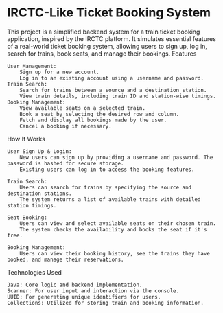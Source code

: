 # IRCTC-Like Ticket Booking System

This project is a simplified backend system for a train ticket booking application, inspired by the IRCTC platform. It simulates essential features of a real-world ticket booking system, allowing users to sign up, log in, search for trains, book seats, and manage their bookings.
Features

    User Management:
        Sign up for a new account.
        Log in to an existing account using a username and password.
    Train Search:
        Search for trains between a source and a destination station.
        View train details, including train ID and station-wise timings.
    Booking Management:
        View available seats on a selected train.
        Book a seat by selecting the desired row and column.
        Fetch and display all bookings made by the user.
        Cancel a booking if necessary.

How It Works

    User Sign Up & Login:
        New users can sign up by providing a username and password. The password is hashed for secure storage.
        Existing users can log in to access the booking features.

    Train Search:
        Users can search for trains by specifying the source and destination stations.
        The system returns a list of available trains with detailed station timings.

    Seat Booking:
        Users can view and select available seats on their chosen train.
        The system checks the availability and books the seat if it's free.

    Booking Management:
        Users can view their booking history, see the trains they have booked, and manage their reservations.

Technologies Used

    Java: Core logic and backend implementation.
    Scanner: For user input and interaction via the console.
    UUID: For generating unique identifiers for users.
    Collections: Utilized for storing train and booking information.
